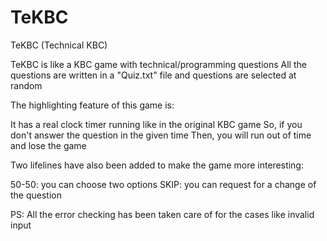 # TeKBC
TeKBC (Technical KBC)

TeKBC is like a KBC game with technical/programming questions
All the questions are written in a "Quiz.txt" file and questions are selected at random

The highlighting feature of this game is:

It has a real clock timer running like in the original KBC game
So, if you don't answer the question in the given time
Then, you will run out of time and lose the game

Two lifelines have also been added to make the game more interesting:

50-50: you can choose two options
SKIP: you can request for a change of the question

PS: All the error checking has been taken care of for the cases like invalid input
